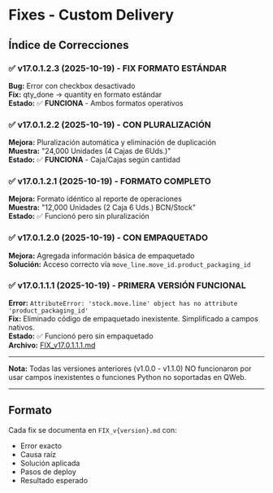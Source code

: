 # Fixes - Custom Delivery

## Índice de Correcciones

### ✅ v17.0.1.2.3 (2025-10-19) - FIX FORMATO ESTÁNDAR
**Bug:** Error con checkbox desactivado  
**Fix:** qty_done → quantity en formato estándar  
**Estado:** ✅ **FUNCIONA** - Ambos formatos operativos

### ✅ v17.0.1.2.2 (2025-10-19) - CON PLURALIZACIÓN
**Mejora:** Pluralización automática y eliminación de duplicación  
**Muestra:** "24,000 Unidades (4 Cajas de 6Uds.)"  
**Estado:** ✅ **FUNCIONA** - Caja/Cajas según cantidad

### ✅ v17.0.1.2.1 (2025-10-19) - FORMATO COMPLETO
**Mejora:** Formato idéntico al reporte de operaciones  
**Muestra:** "12,000 Unidades (2 Caja 6 Uds.) BCN/Stock"  
**Estado:** ✅ Funcionó pero sin pluralización

### ✅ v17.0.1.2.0 (2025-10-19) - CON EMPAQUETADO
**Mejora:** Agregada información básica de empaquetado  
**Solución:** Acceso correcto vía `move_line.move_id.product_packaging_id`  

### ✅ v17.0.1.1.1 (2025-10-19) - PRIMERA VERSIÓN FUNCIONAL
**Error:** `AttributeError: 'stock.move.line' object has no attribute 'product_packaging_id'`  
**Fix:** Eliminado código de empaquetado inexistente. Simplificado a campos nativos.  
**Estado:** ✅ Funcionó pero sin empaquetado  
**Archivo:** [FIX_v17.0.1.1.1.md](FIX_v17.0.1.1.1.md)

---

**Nota:** Todas las versiones anteriores (v1.0.0 - v1.1.0) NO funcionaron por usar campos inexistentes o funciones Python no soportadas en QWeb.

---

## Formato
Cada fix se documenta en `FIX_v{version}.md` con:
- Error exacto
- Causa raíz
- Solución aplicada
- Pasos de deploy
- Resultado esperado


